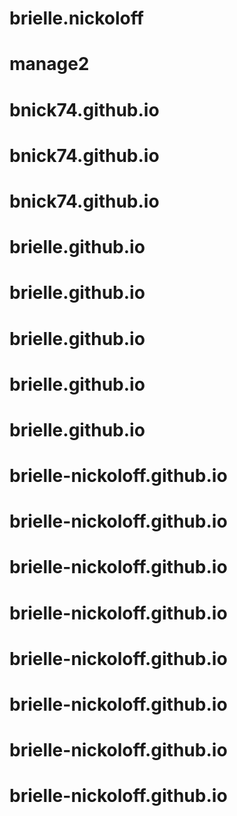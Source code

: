 # brielle.nickoloff
# manage2
# bnick74.github.io
# bnick74.github.io
# bnick74.github.io
# brielle.github.io
# brielle.github.io
# brielle.github.io
# brielle.github.io
# brielle.github.io
# brielle-nickoloff.github.io
# brielle-nickoloff.github.io
# brielle-nickoloff.github.io
# brielle-nickoloff.github.io
# brielle-nickoloff.github.io
# brielle-nickoloff.github.io
# brielle-nickoloff.github.io
# brielle-nickoloff.github.io
